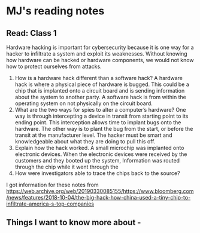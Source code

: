 # MJ's reading notes

## Read: Class 1

Hardware hacking is important for cybersecurity because it is one way for a hacker to infiltrate a system and exploit its weaknesses. Without knowing how hardware can be hacked or hardware components, we would not know how to protect ourselves from attacks. 

1. How is a hardware hack different than a software hack?
A hardware hack is where a physical piece of hardware is bugged. This could be a chip that is implanted onto a circuit board and is sending information about the system to another party. A software hack is from within the operating system on not physically on the circuit board. 
2. What are the two ways for spies to alter a computer’s hardware?
One way is through intercepting a device in transit from starting point to its ending point. This interception allows time to implant bugs onto the hardware. The other way is to plant the bug from the start, or before the transit at the manufacturer level. The hacker must be smart and knowledgeable about what they are doing to pull this off. 
3. Explain how the hack worked.
A small microchip was implanted onto electronic devices. When the electronic devices were received by the customers and they booted up the system, Information was routed through the chip while it went through the  
4. How were investigators able to trace the chips back to the source?


I got information for these notes from https://web.archive.org/web/20190330085155/https://www.bloomberg.com/news/features/2018-10-04/the-big-hack-how-china-used-a-tiny-chip-to-infiltrate-america-s-top-companies


## Things I want to know more about - 
